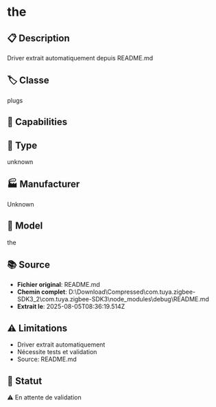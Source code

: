 # the

## 📋 Description
Driver extrait automatiquement depuis README.md

## 🏷️ Classe
plugs

## 🔧 Capabilities


## 📡 Type
unknown

## 🏭 Manufacturer
Unknown

## 📱 Model
the

## 📚 Source
- **Fichier original**: README.md
- **Chemin complet**: D:\Download\Compressed\com.tuya.zigbee-SDK3_2\com.tuya.zigbee-SDK3\node_modules\debug\README.md
- **Extrait le**: 2025-08-05T08:36:19.514Z

## ⚠️ Limitations
- Driver extrait automatiquement
- Nécessite tests et validation
- Source: README.md

## 🚀 Statut
⚠️ En attente de validation
